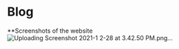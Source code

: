 # Blog
**Screenshots of the website
![Uploading Screenshot 2021-1<img width="1440" alt="Screenshot 2021-12-28 at 3 42 46 PM" src="https://user-images.githubusercontent.com/64548591/147555723-732c1eee-8f8e-4683-99c5-3cab3ea64f33.png">
<img width="1440" alt="Screenshot 2021-12-28 at 3 42 30 PM" src="https://user-images.githubusercontent.com/64548591/147555732-2b4eee25-d894-4265-9c01-f4909bf2a8d7.png">
2-28 at 3.42.50 PM.png…]()
